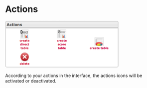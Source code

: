 <!--
parent: 'Manage Results'
created_at: '2012-04-12 19:20:40'
updated_at: '2013-03-13 14:23:42'
authors:
    - 'Jérôme Bogaerts'
contributors:
    - 'Sophie Doublet'
tags:
    - 'Manage Results'
-->

Actions
=======

![](../resources/results-actions.png)

According to your actions in the interface, the actions icons will be activated or deactivated.


